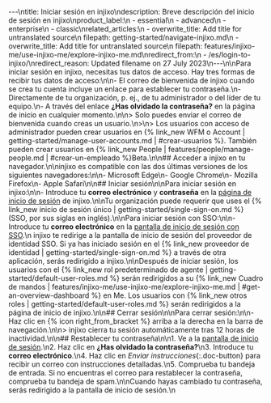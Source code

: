 ---\ntitle: Iniciar sesión en injixo\ndescription: Breve descripción del inicio de sesión en injixo\nproduct_label:\n  - essential\n  - advanced\n  - enterprise\n  - classic\nrelated_articles:\n  - overwrite_title: Add title for untranslated source\n    filepath: getting-started/navigate-injixo.md\n  - overwrite_title: Add title for untranslated source\n    filepath: features/injixo-me/use-injixo-me/explore-injixo-me.md\nredirect_from:\n  - /es/login-to-injixo/\nredirect_reason: Updated filename on 27 July 2023\n---\n\nPara iniciar sesión en injixo, necesitas tus datos de acceso. Hay tres formas de recibir tus datos de acceso:\n\n- El correo de bienvenida de injixo cuando se crea tu cuenta incluye un enlace para establecer tu contraseña.\n- Directamente de tu organización, p.&nbsp;ej., de tu administrador o del líder de tu equipo.\n- A través del enlace **¿Has olvidado la contraseña?** en la página de inicio en cualquier momento.\n\n> Solo puedes enviar el correo de bienvenida cuando creas un usuario.\n>\n> Los usuarios con acceso de administrador pueden crear usuarios en {% link_new WFM o Account | getting-started/manage-user-accounts.md | #crear-usuarios %}. También pueden crear usuarios en {% link_new People | features/people/manage-people.md | #crear-un-empleado %}<span class="beta-icon">Beta</span>.\n\n## Acceder a injixo en tu navegador.\n\ninjixo es compatible con las dos últimas versiones de los siguientes navegadores:\n\n- Microsoft Edge\n- Google Chrome\n- Mozilla Firefox\n- Apple Safari\n\n## Iniciar sesión\n\nPara iniciar sesión en injixo:\n\n- Introduce tu **correo electrónico** y **contraseña** en la [página de inicio de sesión](https://www.injixo.com/login) de injixo.\n\nTu organización puede requerir que uses el {% link_new inicio de sesión único | getting-started/single-sign-on.md %} (SSO, por sus siglas en inglés).\n\nPara iniciar sesión con SSO:\n\n- Introduce tu **correo electrónico** en la [pantalla de inicio de sesión con SSO](https://www.injixo.com/login/sso).\n  injixo te redirige a la pantalla de inicio de sesión del proveedor de identidad SSO. Si ya has iniciado sesión en el {% link_new proveedor de identidad | getting-started/single-sign-on.md %} a través de otra aplicación, serás redirigido a injixo.\n\nDespués de iniciar sesión, los usuarios con el {% link_new rol predeterminado de agente | getting-started/default-user-roles.md %} serán redirigidos a su {% link_new Cuadro de mandos | features/injixo-me/use-injixo-me/explore-injixo-me.md | #get-an-overview-dashboard %} en Me. Los usuarios con {% link_new otros roles | getting-started/default-user-roles.md %} serán redirigidos a la página de inicio de injixo.\n\n## Cerrar sesión\n\nPara cerrar sesión:\n\n- Haz clic en {% icon right_from_bracket %} arriba a la derecha en la barra de navegación.\n\n> injixo cierra tu sesión automáticamente tras 12 horas de inactividad.\n\n## Restablecer tu contraseña\n\n1. Ve a la [pantalla de inicio de sesión](https://www.injixo.com/login).\n2. Haz clic en **¿Has olvidado la contraseña?**\n3. Introduce tu **correo electrónico**.\n4. Haz clic en _Enviar instrucciones_{:.doc-button} para recibir un correo con instrucciones detalladas.\n5. Comprueba tu bandeja de entrada. Si no encuentras el correo para restablecer la contraseña, comprueba tu bandeja de spam.\n\nCuando hayas cambiado tu contraseña, serás redirigido a la pantalla de inicio de sesión.\n